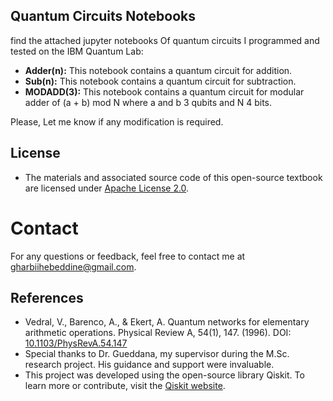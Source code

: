 ## Quantum Circuits Notebooks
find the attached jupyter notebooks Of quantum circuits I programmed and tested on the IBM Quantum Lab:
- **Adder(n):** This notebook contains a quantum circuit for addition.
- **Sub(n):** This notebook contains a quantum circuit for subtraction.
- **MODADD(3):** This notebook contains a quantum circuit for modular adder of (a + b) mod N where a and b 3 qubits and N 4 bits.

Please, Let me know if any modification is required.

## License
- The materials and associated source code of this open-source textbook are licensed under [Apache License 2.0](https://github.com/bon4it/QuantumCircuits/blob/main/LICENSE).

# Contact
For any questions or feedback, feel free to contact me at [gharbiihebeddine@gmail.com](mailto:gharbiihebeddine@gmail.com).

## References
- Vedral, V., Barenco, A., & Ekert, A. Quantum networks for elementary arithmetic operations. Physical Review A, 54(1), 147. (1996). DOI: [10.1103/PhysRevA.54.147](https://doi.org/10.1103/PhysRevA.54.147)
- Special thanks to Dr. Gueddana, my supervisor during the M.Sc. research project. His guidance and support were invaluable.
- This project was developed using the open-source library Qiskit. To learn more or contribute, visit the [Qiskit website](https://qiskit.org/).
